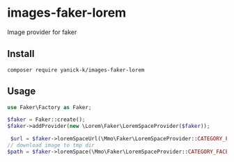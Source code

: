 # images-faker-lorem
Image provider for faker

## Install
<code>composer require yanick-k/images-faker-lorem</code>


## Usage 
```php
use Faker\Factory as Faker;

$faker = Faker::create();
$faker->addProvider(new \Lorem\Faker\LoremSpaceProvider($faker));

 $url = $faker->loremSpaceUrl(\Mmo\Faker\LoremSpaceProvider::CATEGORY_FACE); // https://api.lorem.space/image/face?w=640&h=480
// download image to tmp dir
$path = $faker->loremSpace(\Mmo\Faker\LoremSpaceProvider::CATEGORY_FACE)
 ```
